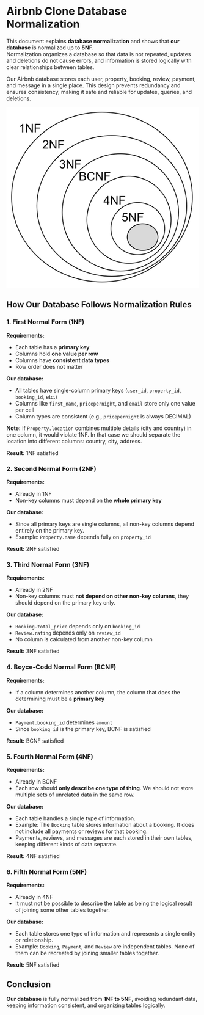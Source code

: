 # Airbnb Clone Database Normalization

This document explains **database normalization** and shows that **our database** is normalized up to **5NF**.  
Normalization organizes a database so that data is not repeated, updates and deletions do not cause errors, and information is stored logically with clear relationships between tables.  

Our Airbnb database stores each user, property, booking, review, payment, and message in a single place. This design prevents redundancy and ensures consistency, making it safe and reliable for updates, queries, and deletions.

![normalization_forms](./levels-of-normalization-forms.png)

## How Our Database Follows Normalization Rules

### 1. First Normal Form (1NF)
**Requirements:**  
- Each table has a **primary key**  
- Columns hold **one value per row**  
- Columns have **consistent data types**  
- Row order does not matter  

**Our database:**  
- All tables have single-column primary keys (`user_id`, `property_id`, `booking_id`, etc.)  
- Columns like `first_name`, `pricepernight`, and `email` store only one value per cell  
- Column types are consistent (e.g., `pricepernight` is always DECIMAL)

**Note:** If `Property.location` combines multiple details (city and country) in one column, it would violate 1NF. In that case we should separate the location into different columns: country, city, address.

**Result:** 1NF satisfied

### 2. Second Normal Form (2NF)
**Requirements:**  
- Already in 1NF  
- Non-key columns must depend on the **whole primary key**  

**Our database:**  
- Since all primary keys are single columns, all non-key columns depend entirely on the primary key.
- Example: `Property.name` depends fully on `property_id`  

**Result:** 2NF satisfied

### 3. Third Normal Form (3NF)
**Requirements:**  
- Already in 2NF  
- Non-key columns must **not depend on other non-key columns**, they should depend on the primary key only.

**Our database:**  
- `Booking.total_price` depends only on `booking_id`  
- `Review.rating` depends only on `review_id`  
- No column is calculated from another non-key column  

**Result:** 3NF satisfied

### 4. Boyce-Codd Normal Form (BCNF)
**Requirements:**  
- If a column determines another column, the column that does the determining must be a **primary key**  

**Our database:**  
- `Payment.booking_id` determines `amount`  
- Since `booking_id` is the primary key, BCNF is satisfied  

**Result:** BCNF satisfied

### 5. Fourth Normal Form (4NF)
**Requirements:**  
- Already in BCNF  
- Each row should **only describe one type of thing**. We should not store multiple sets of unrelated data in the same row.  

**Our database:**  
- Each table handles a single type of information.  
- Example: The `Booking` table stores information about a booking. It does not include all payments or reviews for that booking.  
- Payments, reviews, and messages are each stored in their own tables, keeping different kinds of data separate.

**Result:** 4NF satisfied

### 6. Fifth Normal Form (5NF)
**Requirements:**  
- Already in 4NF  
- It must not be possible to describe the table as being the logical result of joining some other tables together.

**Our database:**  
- Each table stores one type of information and represents a single entity or relationship.  
- Example: `Booking`, `Payment`, and `Review` are independent tables. None of them can be recreated by joining smaller tables together.

**Result:** 5NF satisfied

## Conclusion

**Our database** is fully normalized from **1NF to 5NF**, avoiding redundant data, keeping information consistent, and organizing tables logically.